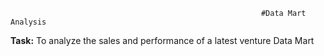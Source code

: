                                                             #Data Mart Analysis
**Task:**
  To analyze the sales and performance of a latest venture Data Mart

